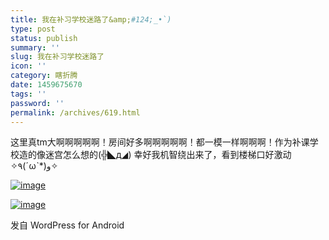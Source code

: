 ```yaml
---
title: 我在补习学校迷路了&amp;#124;_•`)
type: post
status: publish
summary: ''
slug: 我在补习学校迷路了
icon: ''
category: 瞎折腾
date: 1459675670
tags: ''
password: ''
permalink: /archives/619.html
---
```


这里真tm大啊啊啊啊啊！房间好多啊啊啊啊啊！都一模一样啊啊啊！作为补课学校造的像迷宫怎么想的(╬◣д◢)
幸好我机智绕出来了，看到楼梯口好激动✧٩(ˊωˋ*)و✧

<a href="https://www.zkl2333.com/usr/uploads/2016/04/p60403-170023.jpg"><img class="alignnone size-full" title="P60403-170023.jpg" src="https://www.zkl2333.com/usr/uploads/2016/04/p60403-170023.jpg" alt="image" /></a>

<a href="https://www.zkl2333.com/usr/uploads/2016/04/p60403-170038.jpg"><img class="alignnone size-full" title="P60403-170038.jpg" src="https://www.zkl2333.com/usr/uploads/2016/04/p60403-170038.jpg" alt="image" /></a>

<span class="post_sig">发自 WordPress for Android</span>
